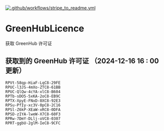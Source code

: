 [![.github/workflows/stripe_to_readme.yml](https://github.com/zjx-kimi/GreenHubLicence/actions/workflows/stripe_to_readme.yml/badge.svg)](https://github.com/zjx-kimi/GreenHubLicence/actions/workflows/stripe_to_readme.yml)
# GreenHubLicence
获取 GreenHub 许可证
## 获取到的 GreenHub 许可证 （2024-12-16 16 : 00 更新）
```
RPVt-58qp-HiaF-LqC8-29FE
RPUC-l3JS-4mXo-ZTC8-61BB
RPUC-QlQw-4cYA-xlC8-B604
RPTb-sDO5-5xKA-2oC8-EB9C
RPTX-XpyE-FNxD-8XC8-92E3
RPSu-PfIy-xc3V-0pC8-2C16
RPSl-Z6kP-XEaW-xRC8-0DFA
RPSD-zIYA-lweW-X7C8-60F3
RPRw-7DmY-DLlj-oVC8-0307
RPRT-ggbU-2glM-IeC8-9CFC
```
